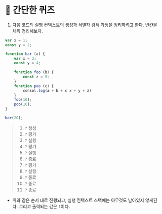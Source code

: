 # 📝 간단한 퀴즈
1. 다음 코드의 실행 컨텍스트의 생성과 식별자 검색 과정을 정리하려고 한다. 빈칸을 채워 정리해보자.
```js
var x = 1;
const y = 2;

function bar (a) {
    var x = 3;
    const y = 4;
    
    function foo (b) {
        const z = 5;    
    }
    function poo (c) {
        consol.log(a + b + c x + y + z)
    }
    foo(10);
    poo(10);
}

bar(20);
```

> 1. `?` 생성 
> 2. `?` 평가
> 3. `?` 실행
> 4. `?` 평가
> 5. `?` 실행
> 6. `?` 종료 
> 7. `?` 평가
> 8. `?` 실행
> 9. `?` 종료
> 10. `?` 종료
> 11. `?` 종료

- 위와 같은 순서 대로 진행되고, 실행 컨텍스트 스택에는 아무것도 남아있지 않게된다. 그리고 출력되는 값은 `?`이다.